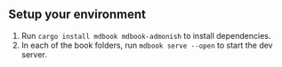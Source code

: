 ## Setup your environment
1. Run `cargo install mdbook mdbook-admonish` to install dependencies.
2. In each of the book folders, run `mdbook serve --open` to start the dev server.